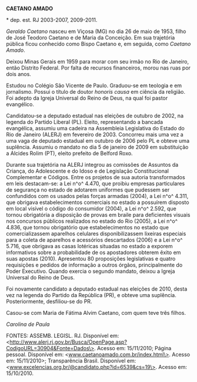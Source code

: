 **CAETANO AMADO**

\* dep. est. RJ 2003-2007, 2009-2011.

*Geraldo Caetano* nasceu em Viçosa (MG) no dia 26 de maio de 1953, filho
de José Teodoro Caetano e de Maria da Conceição. Em sua trajetória
pública ficou conhecido como Bispo Caetano e, em seguida, como *Caetano
Amado*.

Deixou Minas Gerais em 1959 para morar com seu irmão no Rio de Janeiro,
então Distrito Federal. Por falta de recursos financeiros, morou nas
ruas por dois anos.

Estudou no Colégio São Vicente de Paulo. Graduou-se em teologia e em
jornalismo. Possui o título de doutor *honoris causa* em ciência da
religião. Foi adepto da Igreja Universal do Reino de Deus, na qual foi
pastor evangélico.

Candidatou-se a deputado estadual nas eleições de outubro de 2002, na
legenda do Partido Liberal (PL). Eleito, representando a bancada
evangélica, assumiu uma cadeira na Assembleia Legislativa do Estado do
Rio de Janeiro (ALERJ) em fevereiro de 2003. Concorreu mais uma vez a
uma vaga de deputado estadual em outubro de 2006 pelo PL e obteve uma
suplência. Assumiu o mandato no dia 5 de janeiro de 2009 em substituição
a Alcides Rolim (PT), eleito prefeito de Belford Roxo.

Durante sua trajetória na ALERJ integrou as comissões de Assuntos da
Criança, do Adolescente e do Idoso e de Legislação Constitucional
Complementar e Códigos. Entre os projetos de sua autoria transformados
em leis destacam-se: a Lei n^o^ 4.470, que proibiu empresas particulares
de segurança no estado de adotarem uniformes que pudessem ser
confundidos com os usados pelas forças armadas (2004), a Lei n^o^ 4.311,
que obrigava estabelecimentos comerciais no estado a possuírem disposto
em local visível o código do consumidor (2004), a Lei n^o^ 2.592, que
tornou obrigatória a disposição de provas em braile para deficientes
visuais nos concursos públicos realizados no estado do Rio (2005), a Lei
n^o^ 4.836, que tornou obrigatório que estabelecimentos no estado que
comercializassem aparelhos celulares disponibilizassem lixeiras
especiais para a coleta de aparelhos e acessórios descartados (2006) e a
Lei n^o^ 5.716, que obrigava as casas lotéricas situadas no estado a
exporem informativos sobre a probabilidade de os apostadores obterem
êxito em suas apostas (2010). Apresentou 80 proposições legislativas e
quatro requisições e pedidos de informação a outros órgãos,
principalmente do Poder Executivo. Quando exercia o segundo mandato,
deixou a Igreja Universal do Reino de Deus.

Foi novamente candidato a deputado estadual nas eleições de 2010, desta
vez na legenda do Partido da República (PR), e obteve uma suplência.
Posteriormente, desfiliou-se do PR.

Casou-se com Maria de Fátima Alvim Caetano, com quem teve três filhos.

*Carolina de Paula*

FONTES: ASSEMB. LEGISL. RJ. Disponível em:
\<<http://>www.alerj.rj.gov.br/Busca/OpenPage.asp?CodigoURL=30904&Fonte=Dados\>.
Acesso em: 15/11/2010; Página pessoal. Disponível em:
\<www.caetanoamado.com.br/index.html\>. Acesso em: 15/11/2010\>;
Transparência Brasil. Disponível em:
\<www.excelencias.org.br/@candidato.php?id=6539&cs=19\>. Acesso em:
15/10/2010.
